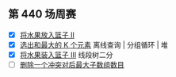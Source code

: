 ## 第 440 场周赛
- [x] [将水果放入篮子 II](https://leetcode.cn/contest/weekly-contest-440/problems/fruits-into-baskets-ii) 
- [x] [选出和最大的 K 个元素](https://leetcode.cn/contest/weekly-contest-440/problems/choose-k-elements-with-maximum-sum) 离线查询 | 分组循环 | 堆
- [x] [将水果装入篮子 III](https://leetcode.cn/contest/weekly-contest-440/problems/fruits-into-baskets-iii) 线段树二分
- [ ] [删除一个冲突对后最大子数组数目](https://leetcode.cn/contest/weekly-contest-440/problems/maximize-subarrays-after-removing-one-conflicting-pair)
